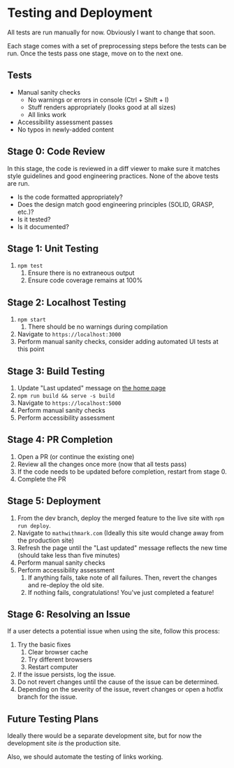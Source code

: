 # Testing and Deployment

All tests are run manually for now. Obviously I want to change that soon.

Each stage comes with a set of preprocessing steps before the tests can be run. Once the tests pass one stage, move on to the next one.

## Tests

- Manual sanity checks
   - No warnings or errors in console (Ctrl + Shift + I)
   - Stuff renders appropriately (looks good at all sizes)
   - All links work
- Accessibility assessment passes
- No typos in newly-added content

## Stage 0: Code Review

In this stage, the code is reviewed in a diff viewer to make sure it matches style guidelines and good engineering practices. None of the above tests are run.

- Is the code formatted appropriately?
- Does the design match good engineering principles (SOLID, GRASP, etc.)?
- Is it tested?
- Is it documented?

## Stage 1: Unit Testing

1. `npm test`
   1. Ensure there is no extraneous output
   1. Ensure code coverage remains at 100%

## Stage 2: Localhost Testing

1. `npm start`
   1. There should be no warnings during compilation
1. Navigate to `https://localhost:3000`
1. Perform manual sanity checks, consider adding automated UI tests at this point

## Stage 3: Build Testing

1. Update "Last updated" message on [the home page](../src/pages/Home.tsx)
1. `npm run build && serve -s build`
1. Navigate to `https://localhost:5000`
1. Perform manual sanity checks
1. Perform accessibility assessment

## Stage 4: PR Completion

1. Open a PR (or continue the existing one)
1. Review all the changes once more (now that all tests pass)
1. If the code needs to be updated before completion, restart from stage 0.
1. Complete the PR

## Stage 5: Deployment

1. From the dev branch, deploy the merged feature to the live site with `npm run deploy`.
1. Navigate to `mathwithmark.com` (Ideally this site would change away from the production site)
1. Refresh the page until the "Last updated" message reflects the new time (should take less than five minutes)
1. Perform manual sanity checks
1. Perform accessibility assessment
   1. If anything fails, take note of all failures. Then, revert the changes and re-deploy the old site.
   1. If nothing fails, congratulations! You've just completed a feature!

## Stage 6: Resolving an Issue

If a user detects a potential issue when using the site, follow this process:

1. Try the basic fixes
   1. Clear browser cache
   1. Try different browsers
   1. Restart computer
1. If the issue persists, log the issue.
1. Do not revert changes until the cause of the issue can be determined.
1. Depending on the severity of the issue, revert changes or open a hotfix branch for the issue.

## Future Testing Plans

Ideally there would be a separate development site, but for now the development site _is_ the production site.

Also, we should automate the testing of links working.
